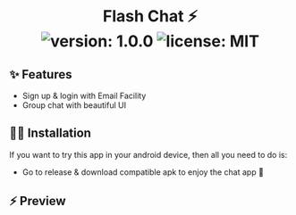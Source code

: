 #

<div align="center">
	<h1>Flash Chat ⚡️<br>
	<img alt="version: 1.0.0" src="https://img.shields.io/badge/version-v1.0.0-blue">
	<img alt="license: MIT" src="https://img.shields.io/badge/license-MIT-red">
	</h1>
</div>

## ✨ Features

- Sign up & login with Email Facility
- Group chat with beautiful UI

## 🐱‍🚀 Installation

If you want to try this app in your android device, then all you need to do is:
- Go to release & download compatible apk to enjoy the chat app 🤞

## ⚡ Preview
